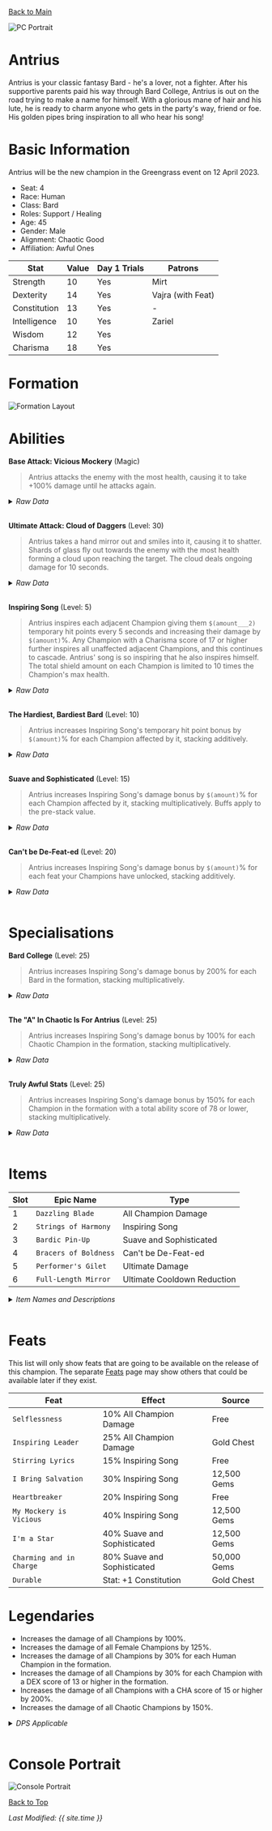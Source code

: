 [Back to Main](index.md)

![PC Portrait](images/portrait_antrius.png)

# Antrius

Antrius is your classic fantasy Bard - he's a lover, not a fighter. After his supportive parents paid his way through Bard College, Antrius is out on the road trying to make a name for himself. With a glorious mane of hair and his lute, he is ready to charm anyone who gets in the party's way, friend or foe. His golden pipes bring inspiration to all who hear his song!

# Basic Information

Antrius will be the new champion in the Greengrass event on 12 April 2023.

* Seat: 4
* Race: Human
* Class: Bard
* Roles: Support / Healing
* Age: 45
* Gender: Male
* Alignment: Chaotic Good
* Affiliation: Awful Ones

| Stat | Value | Day 1 Trials | Patrons |
|---|---|---|---|
| Strength | 10 | Yes | Mirt |
| Dexterity | 14 | Yes | Vajra (with Feat) |
| Constitution | 13 | Yes | - |
| Intelligence | 10 | Yes | Zariel |
| Wisdom | 12 | Yes | |
| Charisma | 18 | Yes | |

# Formation

![Formation Layout](images/formation_antrius.png)

# Abilities

**Base Attack: Vicious Mockery** (Magic)
> Antrius attacks the enemy with the most health, causing it to take +100% damage until he attacks again.
<details><summary><em>Raw Data</em></summary>
<p>
<pre>
{
    "description": "Antrius attacks the enemy with the most health, causing it to take +100% damage until he attacks again.",
    "long_description": "",
    "damage_modifier": 1,
    "damage_types": ["magic"],
    "graphic_id": 0,
    "target": "highest_health",
    "aoe_radius": 0,
    "tags": ["ranged"],
    "num_targets": 1,
    "animations": [{
        "hit_sound": 133,
        "shoot_sound": 159,
        "projectile_graphic_id": 1,
        "type": "ranged_attack",
        "projectile": "song_of_pain",
        "shoot_frame": 9
    }],
    "name": "Vicious Mockery",
    "cooldown": 6,
    "id": 614
}
</pre>
</p>
</details>
<br />

**Ultimate Attack: Cloud of Daggers** (Level: 30)
> Antrius takes a hand mirror out and smiles into it, causing it to shatter. Shards of glass fly out towards the enemy with the most health forming a cloud upon reaching the target. The cloud deals ongoing damage for 10 seconds.
<details><summary><em>Raw Data</em></summary>
<p>
<pre>
{
    "description": "Antrius smiles into a mirror causing it to shatter. The shards create a cloud dealing damage to all enemies within it.",
    "long_description": "Antrius takes a hand mirror out and smiles into it, causing it to shatter. Shards of glass fly out towards the enemy with the most health forming a cloud upon reaching the target. The cloud deals ongoing damage for 10 seconds.",
    "damage_modifier": 0.03,
    "damage_types": ["melee"],
    "graphic_id": 18689,
    "target": "highest_health",
    "aoe_radius": 0,
    "tags": [
        "melee",
        "ultimate"
    ],
    "num_targets": 1,
    "animations": [{
        "duration": 10,
        "projectile_data": {
            "projectile_details": {
                "trail": {
                    "scale_lerp": [
                        {
                            "x": 1,
                            "y": 1
                        },
                        {
                            "x": 0,
                            "y": 0
                        }
                    ],
                    "lifespan": 0.3,
                    "initial_velocity": {
                        "x": "250",
                        "y": "0"
                    },
                    "alpha_lerp": {
                        "0": 0,
                        "1": 0,
                        "0.1": 0.75
                    },
                    "tint": {
                        "a": 1,
                        "r": 1,
                        "b": 1,
                        "g": 1
                    },
                    "spawn_rate": 160,
                    "particle_graphic_ids": [
                        7693,
                        18554
                    ],
                    "velocity_jitter": {
                        "x": "100",
                        "y": "100"
                    }
                },
                "percent_height_offset": 0,
                "projectile_graphic_id": 18554,
                "projectile_speed": 1511,
                "rotation_speed": 0
            },
            "hit_sound": 133,
            "shoot_offset_y": -62.5,
            "shoot_offset_x": 90,
            "shoot_sound": 149,
            "type": "ranged_attack",
            "projectile": "pd_generic_projectile",
            "shoot_frame": 55
        },
        "ultimate": "antrius",
        "type": "ultimate_attack",
        "num_damage_ticks": 20,
        "aoe_radius": 160
    }],
    "name": "Cloud of Daggers",
    "cooldown": 120,
    "id": 615
}
</pre>
</p>
</details>
<br />

**Inspiring Song** (Level: 5)
> Antrius inspires each adjacent Champion giving them `$(amount___2)` temporary hit points every 5 seconds and increasing their damage by `$(amount)`%. Any Champion with a Charisma score of 17 or higher further inspires all unaffected adjacent Champions, and this continues to cascade. Antrius' song is so inspiring that he also inspires himself. The total shield amount on each Champion is limited to 10 times the Champion's max health.
<details><summary><em>Raw Data</em></summary>
<p>
<pre>
{
    "static_dps_mult": null,
    "required_level": 5,
    "effect": "effect_def,1462",
    "tip_text": "Antrius protects and buffs adjacent Champions.",
    "name": "Inspiring Song",
    "id": 10794,
    "hero_id": 122,
    "upgrade_type": "unlock_ability",
    "default_enabled": 1,
    "required_upgrade_id": 0
}
{
    "effect_keys": [
        {
            "overlay_location": "slot",
            "bottom": true,
            "active_graphic_id": 18661,
            "effect_string": "hero_dps_multiplier_mult,100",
            "sort_offset": -1,
            "targets": [{
                "type": "cascade",
                "cascade_target_filter": {
                    "score": 17,
                    "stat": "cha",
                    "check": ">=",
                    "type": "stat_score"
                },
                "cascade_type": "self_and_adj"
            }]
        },
        {
            "target_self": true,
            "effect_string": "grant_temporary_hp_with_cooldown,10,5,0,1000",
            "override_key_desc": "$target is granted $amount temporary HP every $(interval) seconds. The total temporary HP can only grant up to $optional_percent_limit% of $target's max HP",
            "targets": [{
                "type": "cascade",
                "cascade_target_filter": {
                    "score": 17,
                    "stat": "cha",
                    "check": ">=",
                    "type": "stat_score"
                },
                "cascade_type": "self_and_adj"
            }],
            "apply_temp_hp_regardless_of_health": true
        },
        {
            "overlay_location": "slot",
            "bottom": true,
            "active_graphic_id": 18553,
            "effect_string": "do_nothing",
            "sort_offset": 0,
            "filter_targets": [{
                "score": 17,
                "stat": "cha",
                "check": ">=",
                "type": "stat_score"
            }],
            "targets": [{
                "type": "cascade",
                "cascade_target_filter": {
                    "score": 17,
                    "stat": "cha",
                    "check": ">=",
                    "type": "stat_score"
                },
                "cascade_type": "self_and_adj"
            }]
        }
    ],
    "requirements": "",
    "description": {"desc": "$(source_hero) inspires each adjacent Champion giving them $(amount___2) temporary hit points every $(interval___2) seconds and increasing their damage by $(amount)%. Any Champion with a Charisma score of 17 or higher further inspires all unaffected adjacent Champions, and this continues to cascade. $(source_hero)' song is so inspiring that he also inspires himself. The total shield amount on each Champion is limited to 10 times the Champion's max health."},
    "id": 1462,
    "flavour_text": "",
    "graphic_id": 18683,
    "properties": {
        "indexed_effect_properties": true,
        "is_formation_ability": true,
        "default_bonus_index": 0,
        "per_effect_index_bonuses": true
    }
}
</pre>
</p>
</details>
<br />

**The Hardiest, Bardiest Bard** (Level: 10)
> Antrius increases Inspiring Song's temporary hit point bonus by `$(amount)`% for each Champion affected by it, stacking additively.
<details><summary><em>Raw Data</em></summary>
<p>
<pre>
{
    "static_dps_mult": null,
    "required_level": 10,
    "effect": "effect_def,1463",
    "tip_text": "Inspiring Song is buffed based on the number of Champions affected by it. Use Charismatic champions to spread and buff it.",
    "name": "The Hardiest, Bardiest Bard",
    "id": 10795,
    "hero_id": 122,
    "upgrade_type": "unlock_ability",
    "default_enabled": 1,
    "required_upgrade_id": 0
}
{
    "effect_keys": [{
        "stack_title": "Affected Champions",
        "amount_updated_listeners": ["slot_changed"],
        "show_bonus": true,
        "amount_func": "add",
        "stack_func": "per_crusader",
        "effect_string": "buff_upgrade,100,10794,1",
        "stack_func_data": {"ekh_filter": {
            "upgrade_id": 10794,
            "type": "affected_by_upgrade"
        }}
    }],
    "requirements": "",
    "description": {"desc": "$(source_hero) increases $(upgrade_name id)'s temporary hit point bonus by $(amount)% for each Champion affected by it, stacking additively."},
    "id": 1463,
    "flavour_text": "",
    "graphic_id": 18685,
    "properties": {
        "is_formation_ability": true,
        "owner_use_outgoing_description": true
    }
}
</pre>
</p>
</details>
<br />

**Suave and Sophisticated** (Level: 15)
> Antrius increases Inspiring Song's damage bonus by `$(amount)`% for each Champion affected by it, stacking multiplicatively. Buffs apply to the pre-stack value.
<details><summary><em>Raw Data</em></summary>
<p>
<pre>
{
    "static_dps_mult": null,
    "required_level": 15,
    "effect": "effect_def,1464",
    "name": "Suave and Sophisticated",
    "id": 10796,
    "hero_id": 122,
    "upgrade_type": "unlock_ability",
    "default_enabled": 1,
    "required_upgrade_id": 0
}
{
    "effect_keys": [
        {"effect_string": "pre_stack_amount,100"},
        {
            "amount_expr": "upgrade_amount(10796,0)",
            "stack_title": "Affected Champions",
            "amount_updated_listeners": ["slot_changed"],
            "show_bonus": true,
            "amount_func": "mult",
            "stack_func": "per_crusader",
            "effect_string": "buff_upgrade,0,10794,0",
            "stack_func_data": {"ekh_filter": {
                "upgrade_id": 10794,
                "type": "affected_by_upgrade"
            }}
        }
    ],
    "requirements": "",
    "description": {"desc": "$(source_hero) increases $(upgrade_name id___2)'s damage bonus by $(amount)% for each Champion affected by it, stacking multiplicatively. Buffs apply to the pre-stack value."},
    "id": 1464,
    "flavour_text": "",
    "graphic_id": 18684,
    "properties": {
        "indexed_effect_properties": true,
        "is_formation_ability": true,
        "default_bonus_index": 0,
        "owner_use_outgoing_description": true,
        "per_effect_index_bonuses": true
    }
}
</pre>
</p>
</details>
<br />

**Can't be De-Feat-ed** (Level: 20)
> Antrius increases Inspiring Song's damage bonus by `$(amount)`% for each feat your Champions have unlocked, stacking additively.
<details><summary><em>Raw Data</em></summary>
<p>
<pre>
{
    "static_dps_mult": null,
    "required_level": 20,
    "effect": "effect_def,1465",
    "name": "Can't be De-Feat-ed",
    "id": 10797,
    "hero_id": 122,
    "upgrade_type": "unlock_ability",
    "default_enabled": 1,
    "required_upgrade_id": 0
}
{
    "effect_keys": [{
        "stack_title": "Unlocked Feats",
        "amount_updated_listeners": ["feat_changed"],
        "show_bonus": true,
        "amount_func": "add",
        "stack_func": "per_feat",
        "effect_string": "buff_upgrade,100,10794,0"
    }],
    "requirements": "",
    "description": {"desc": "$(source_hero) increases $(upgrade_name id)'s damage bonus by $(amount)% for each feat your Champions have unlocked, stacking additively."},
    "id": 1465,
    "flavour_text": "",
    "graphic_id": 18682,
    "properties": {
        "is_formation_ability": true,
        "owner_use_outgoing_description": true
    }
}
</pre>
</p>
</details>
<br />

# Specialisations

**Bard College** (Level: 25)
> Antrius increases Inspiring Song's damage bonus by 200% for each Bard in the formation, stacking multiplicatively.
<details><summary><em>Raw Data</em></summary>
<p>
<pre>
{
    "static_dps_mult": null,
    "specialization_name": "Bard College",
    "required_level": 25,
    "effect": "effect_def,1466",
    "name": "Bard College",
    "specialization_graphic_id": 18686,
    "id": 10798,
    "hero_id": 122,
    "upgrade_type": "unlock_ability",
    "default_enabled": 1,
    "required_upgrade_id": 0,
    "specialization_description": "Antrius focuses on his fellow bards to power his song."
}
{
    "effect_keys": [{
        "stacks_multiply": true,
        "off_when_benched": true,
        "effect_string": "buff_upgrade_per_any_tagged_crusader_mult,200,10794,bard"
    }],
    "requirements": "",
    "description": {"desc": "$(source_hero) increases $(upgrade_name id)'s damage bonus by $(not_buffed amount)% for each Bard in the formation, stacking multiplicatively."},
    "id": 1466,
    "flavour_text": "",
    "graphic_id": 0,
    "properties": {
        "is_formation_ability": true,
        "spec_option_post_apply_info": "Bard Champions: $num_stacks",
        "owner_use_outgoing_description": true,
        "type": "upgrade",
        "formation_circle_icon": false
    }
}
</pre>
</p>
</details>
<br />

**The "A" In Chaotic Is For Antrius** (Level: 25)
> Antrius increases Inspiring Song's damage bonus by 100% for each Chaotic Champion in the formation, stacking multiplicatively.
<details><summary><em>Raw Data</em></summary>
<p>
<pre>
{
    "static_dps_mult": null,
    "specialization_name": "The \"A\" In Chaotic Is For Antrius",
    "required_level": 25,
    "effect": "effect_def,1468",
    "name": "The \"A\" In Chaotic Is For Antrius",
    "specialization_graphic_id": 18687,
    "id": 10800,
    "hero_id": 122,
    "upgrade_type": "unlock_ability",
    "default_enabled": 1,
    "required_upgrade_id": 0,
    "specialization_description": "Antrius focuses on Chaotic Champions to power his song."
}
{
    "effect_keys": [{
        "stacks_multiply": true,
        "off_when_benched": true,
        "effect_string": "buff_upgrade_per_any_tagged_crusader_mult,100,10794,chaotic"
    }],
    "requirements": "",
    "description": {"desc": "$(source_hero) increases $(upgrade_name id)'s damage bonus by $(not_buffed amount)% for each Chaotic Champion in the formation, stacking multiplicatively."},
    "id": 1468,
    "flavour_text": "",
    "graphic_id": 0,
    "properties": {
        "is_formation_ability": true,
        "spec_option_post_apply_info": "Chaotic Champions: $num_stacks",
        "owner_use_outgoing_description": true,
        "type": "upgrade",
        "formation_circle_icon": false
    }
}
</pre>
</p>
</details>
<br />

**Truly Awful Stats** (Level: 25)
> Antrius increases Inspiring Song's damage bonus by 150% for each Champion in the formation with a total ability score of 78 or lower, stacking multiplicatively.
<details><summary><em>Raw Data</em></summary>
<p>
<pre>
{
    "static_dps_mult": null,
    "specialization_name": "Truly Awful Stats",
    "required_level": 25,
    "effect": "effect_def,1467",
    "name": "Truly Awful Stats",
    "specialization_graphic_id": 18688,
    "id": 10799,
    "hero_id": 122,
    "upgrade_type": "unlock_ability",
    "default_enabled": 1,
    "required_upgrade_id": 0,
    "specialization_description": "Antrius focuses on other Champions with awful stats to power his song."
}
{
    "effect_keys": [{
        "stack_title": "Affected Champions",
        "amount_updated_listeners": [
            "slot_changed",
            "feat_changed"
        ],
        "show_bonus": true,
        "amount_func": "mult",
        "stack_func": "per_crusader",
        "effect_string": "buff_upgrade,150,10794,0",
        "stack_func_data": {"target_filters": [{
            "stat": "total_ability_score",
            "comparison": "<=",
            "type": "stat",
            "value": 78
        }]}
    }],
    "requirements": "",
    "description": {"desc": "$(source_hero) increases $(upgrade_name id)'s damage bonus by $(not_buffed amount)% for each Champion in the formation with a total ability score of 78 or lower, stacking multiplicatively."},
    "id": 1467,
    "flavour_text": "",
    "graphic_id": 0,
    "properties": {
        "is_formation_ability": true,
        "spec_option_post_apply_info": "Qualified Champions: $num_stacks",
        "owner_use_outgoing_description": true,
        "type": "upgrade",
        "formation_circle_icon": false
    }
}
</pre>
</p>
</details>
<br />

# Items

| Slot | Epic Name | Type |
|---|---|---|
| 1 | `Dazzling Blade` | All Champion Damage |
| 2 | `Strings of Harmony` | Inspiring Song |
| 3 | `Bardic Pin-Up` | Suave and Sophisticated |
| 4 | `Bracers of Boldness` | Can't be De-Feat-ed |
| 5 | `Performer's Gilet` | Ultimate Damage |
| 6 | `Full-Length Mirror` | Ultimate Cooldown Reduction |

<details><summary><em>Item Names and Descriptions</em></summary>
<p>
<pre>
Slot 1:
       Trusty Sword: It's no vicious mockery, but it's good in a pinch.
  Weapon of Defense: When it hits metal armor, it makes a perfect D-flat.
    Polished Rapier: Swords are more Evandra's thing. But it does complete the outfit.
     Dazzling Blade: Sharp as my wit! Cutting as my words!

Slot 2:
  Beginner's Guitar: They hand these out in bard college.
    Damaged Strings: Really, I should have used the sword to hit that goblin.
        Dulcet Lute: I'm the star they regard as the bard spittin' bars!
 Strings of Harmony: Just to be clear, the rest of you are singing back-up.

Slot 3:
 Unflattering Image: This is a travesty.
      Wanted Poster: You could say I'm wanted most everywhere.
   Perfect Portrait: Who shall I make it out to?
      Bardic Pin-Up: It would look great on your mantlepiece. For those lonely nights.

Slot 4:
       Beaten Armor: They stop attacks, but they don't look great.
Defensive Coverings: Always wear protection.
  Decorated Bracers: Sturdy and stylish.
Bracers of Boldness: Prepare to be dazzled.

Slot 5:
  Adventurer's Vest: Every bard needs a look.
   Bardic Waistcoat: I like to wear it open at the neck.
     Ruffled Blouse: Some fancier frills to draw the eye...
  Performer's Gilet: How could you possibly take your eyes off me?

Slot 6:
        Hand Mirror: One moment, I need to check my smile.
      Compact Glass: I still look fantastic.
  Silver Reflection: Well, hello handsome.
 Full-Length Mirror: Alllll of me! Why not take allllll of me!
</pre>
</p>
</details>
<br />

# Feats

This list will only show feats that are going to be available on the release of this champion. The separate [Feats](feats.md) page may show others that could be available later if they exist.

| Feat | Effect | Source |
|---|---|---|
| `Selflessness` | 10% All Champion Damage | Free |
| `Inspiring Leader` | 25% All Champion Damage | Gold Chest |
| `Stirring Lyrics` | 15% Inspiring Song | Free |
| `I Bring Salvation` | 30% Inspiring Song | 12,500 Gems |
| `Heartbreaker` | 20% Inspiring Song | Free |
| `My Mockery is Vicious` | 40% Inspiring Song | 12,500 Gems |
| `I'm a Star` | 40% Suave and Sophisticated | 12,500 Gems |
| `Charming and in Charge` | 80% Suave and Sophisticated | 50,000 Gems |
| `Durable` | Stat: +1 Constitution | Gold Chest |

# Legendaries

* Increases the damage of all Champions by 100%.
* Increases the damage of all Female Champions by 125%.
* Increases the damage of all Champions by 30% for each Human Champion in the formation.
* Increases the damage of all Champions by 30% for each Champion with a DEX score of 13 or higher in the formation.
* Increases the damage of all Champions with a CHA score of 15 or higher by 200%.
* Increases the damage of all Chaotic Champions by 150%.

<details><summary><em>DPS Applicable</em></summary>
<p>
<pre>
     Arkhan: 4 / 6
    Artemis: 3 / 6
    Asharra: 4 / 6
      Azaka: 4 / 6
     Binwin: 3 / 6
   Birdsong: 5 / 6
Black Viper: 6 / 6
 Catti-brie: 5 / 6
     D'hani: 5 / 6
     Delina: 6 / 6
    Dhadius: 4 / 6
     Drizzt: 3 / 6
    Farideh: 5 / 6
        Fen: 5 / 6
      Grimm: 4 / 6
     Gromma: 4 / 6
    Jaheira: 5 / 6
    Jamilah: 4 / 6
        Jim: 4 / 6
      Krond: 4 / 6
     Lucius: 4 / 6
      Makos: 4 / 6
      Minsc: 4 / 6
      NERDS: 4 / 6
     Nahara: 6 / 6
      Nrakk: 3 / 6
     Orisha: 5 / 6
   Prudence: 6 / 6
      Rosie: 5 / 6
      Strix: 6 / 6
    Torogar: 4 / 6
     Warden: 5 / 6
    Warduke: 4 / 6
     Yorven: 4 / 6
      Zorbu: 4 / 6
</pre>
</p>
</details>
<br />

# Console Portrait

![Console Portrait](images/console_antrius.png)

[Back to Top](#top)

*Last Modified: {{ site.time }}*